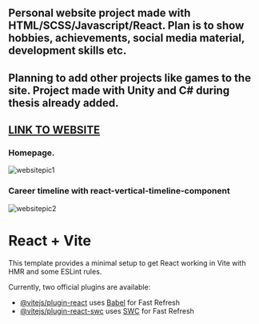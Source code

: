 <h2>Personal website project made with HTML/SCSS/Javascript/React. Plan is to show hobbies, achievements, social media material, development skills etc. </h2>
<h2>Planning to add other projects like games to the site. Project made with Unity and C# during thesis already added.</h2>


<h2><a href="https://jussimehtala.com/">LINK TO WEBSITE</a></h2>

<h3>Homepage.</h3>


![websitepic1](https://github.com/user-attachments/assets/bd9cdefe-2be8-410d-9490-3d8e79e42e6f)


<h3> Career timeline with react-vertical-timeline-component</h3>


![websitepic2](https://github.com/user-attachments/assets/b10e2206-c3da-4a95-8499-1d693ac399bd)


# React + Vite

This template provides a minimal setup to get React working in Vite with HMR and some ESLint rules.

Currently, two official plugins are available:

- [@vitejs/plugin-react](https://github.com/vitejs/vite-plugin-react/blob/main/packages/plugin-react/README.md) uses [Babel](https://babeljs.io/) for Fast Refresh
- [@vitejs/plugin-react-swc](https://github.com/vitejs/vite-plugin-react-swc) uses [SWC](https://swc.rs/) for Fast Refresh
